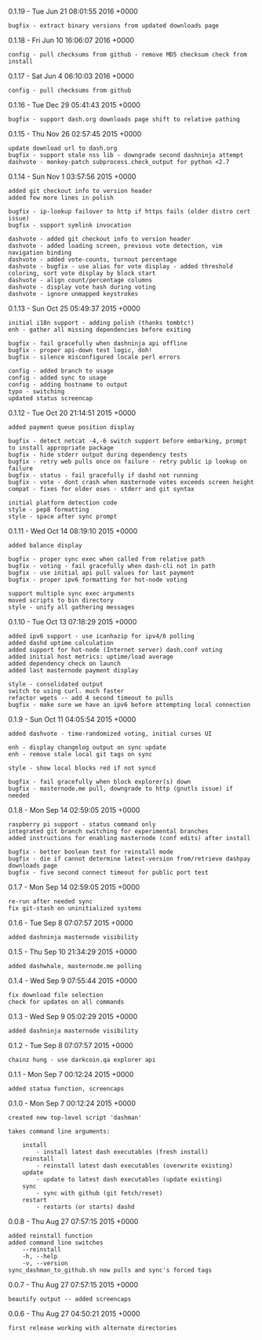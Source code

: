 0.1.19 -  Tue Jun 21 08:01:55 2016 +0000

    bugfix - extract binary versions from updated downloads page

0.1.18 -  Fri Jun 10 16:06:07 2016 +0000

    config - pull checksums from github - remove MD5 checksum check from install

0.1.17 -  Sat Jun 4 06:10:03 2016 +0000

    config - pull checksums from github

0.1.16 -  Tue Dec 29 05:41:43 2015 +0000

    bugfix - support dash.org downloads page shift to relative pathing

0.1.15 -  Thu Nov 26 02:57:45 2015 +0000

    update download url to dash.org
    bugfix - support stale nss lib - downgrade second dashninja attempt
    dashvote - monkey-patch subprocess.check_output for python <2.7

0.1.14 -  Sun Nov 1 03:57:56 2015 +0000

    added git checkout info to version header
    added few more lines in polish

    bugfix - ip-lookup failover to http if https fails (older distro cert issue)
    bugfix - support symlink invocation

    dashvote - added git checkout info to version header
    dashvote - added loading screen, previous vote detection, vim navigation binding
    dashvote - added vote-counts, turnout percentage
    dashvote - bugfix - use alias for vote display - added threshold coloring, sort vote display by block start
    dashvote - align count/percentage columns
    dashvote - display vote hash during voting
    dashvote - ignore unmapped keystrokes

0.1.13 -  Sun Oct 25 05:49:37 2015 +0000

    initial i18n support - adding polish (thanks tombtc!)
    enh - gather all missing dependencies before exiting

    bugfix - fail gracefully when dashninja api offline
    bugfix - proper api-down test logic, doh!
    bugfix - silence misconfigured locale perl errors

    config - added branch to usage
    config - added sync to usage
    config - adding hostname to output
    typo - switching
    updated status screencap

0.1.12 -  Tue Oct 20 21:14:51 2015 +0000

    added payment queue position display

    bugfix - detect netcat -4,-6 switch support before embarking, prompt to install appropriate package
    bugfix - hide stderr output during dependency tests
    bugfix - retry web pulls once on failure - retry public ip lookup on failure
    bugfix - status - fail gracefully if dashd not running
    bugfix - vote - dont crash when masternode votes exceeds screen height
    compat - fixes for older oses - stderr and git syntax

    initial platform detection code
    style - pep8 formatting
    style - space after sync prompt

0.1.11 -  Wed Oct 14 08:19:10 2015 +0000

    added balance display

    bugfix - proper sync exec when called from relative path
    bugfix - voting - fail gracefully when dash-cli not in path
    bugfix - use initial api pull values for last payment
    bugfix - proper ipv6 formatting for hot-node voting

    support multiple sync exec arguments
    moved scripts to bin directory
    style - unify all gathering messages

0.1.10 -  Tue Oct 13 07:18:29 2015 +0000

    added ipv6 support - use icanhazip for ipv4/6 polling
    added dashd uptime calculation
    added support for hot-node (Internet server) dash.conf voting
    added initial host metrics: uptime/load average
    added dependency check on launch
    added last masternode payment display

    style - consolidated output
    switch to using curl. much faster
    refactor wgets -- add 4 second timeout to pulls
    bugfix - make sure we have an ipv6 before attempting local connection

0.1.9 - Sun Oct 11 04:05:54 2015 +0000

    added dashvote - time-randomized voting, initial curses UI

    enh - display changelog output on sync update
    enh - remove stale local git tags on sync

    style - show local blocks red if not syncd

    bugfix - fail gracefully when block explorer(s) down
    bugfix - masternode.me pull, downgrade to http (gnutls issue) if needed

0.1.8 - Mon Sep 14 02:59:05 2015 +0000

    raspberry pi support - status command only
    integrated git branch switching for experimental branches
    added instructions for enabling masternode (conf edits) after install

    bugfix - better boolean test for reinstall mode
    bugfix - die if cannot determine latest-version from/retrieve dashpay downloads page
    bugfix - five second connect timeout for public port test

0.1.7 - Mon Sep 14 02:59:05 2015 +0000

    re-run after needed sync
    fix git-stash on uninitialized systems

0.1.6 - Tue Sep 8 07:07:57 2015 +0000

    added dashninja masternode visibility

0.1.5 - Thu Sep 10 21:34:29 2015 +0000

    added dashwhale, masternode.me polling

0.1.4 - Wed Sep 9 07:55:44 2015 +0000

    fix download file selection
    check for updates on all commands

0.1.3 - Wed Sep 9 05:02:29 2015 +0000

    added dashninja masternode visibility

0.1.2 - Tue Sep 8 07:07:57 2015 +0000

    chainz hung - use darkcoin.qa explorer api

0.1.1 - Mon Sep 7 00:12:24 2015 +0000

    added statua function, screencaps

0.1.0 - Mon Sep 7 00:12:24 2015 +0000

    created new top-level script 'dashman'

    takes command line arguments:

        install
            - install latest dash executables (fresh install)
        reinstall
            - reinstall latest dash executables (overwrite existing)
        update
            - update to latest dash executables (update existing)
        sync
            - sync with github (git fetch/reset)
        restart
            - restarts (or starts) dashd


0.0.8 - Thu Aug 27 07:57:15 2015 +0000

    added reinstall function
    added command line switches
        --reinstall
        -h, --help
        -v, --version
    sync_dashman_to_github.sh now pulls and sync's forced tags


0.0.7 - Thu Aug 27 07:57:15 2015 +0000

    beautify output -- added screencaps


0.0.6 - Thu Aug 27 04:50:21 2015 +0000

    first release working with alternate directories
